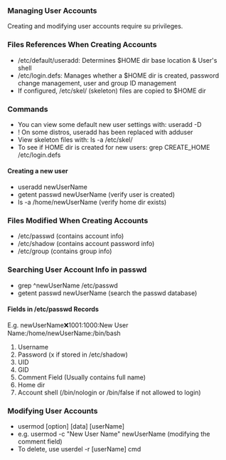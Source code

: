 ### Managing User Accounts
Creating and modifying user accounts require su privileges.

### Files References When Creating Accounts
- /etc/default/useradd: Determines $HOME dir base location & User's shell
- /etc/login.defs: Manages whether a $HOME dir is created, password change management, user and group ID management
- If configured, /etc/skel/ (skeleton) files are copied to $HOME dir

### Commands
- You can view some default new user settings with: useradd -D
- ! On some distros, useradd has been replaced with adduser
- View skeleton files with: ls -a /etc/skel/
- To see if HOME dir is created for new users: grep CREATE_HOME /etc/login.defs

#### Creating a new user
- useradd newUserName
- getent passwd newUserName (verify user is created)
- ls -a /home/newUserName (verify home dir exists)

### Files Modified When Creating Accounts
- /etc/passwd (contains account info)
- /etc/shadow (contains account password info)
- /etc/group (contains group info)

### Searching User Account Info in passwd
- grep ^newUserName /etc/passwd
- getent passwd newUserName (search the passwd database)

#### Fields in /etc/passwd Records
E.g. newUserName:x:1001:1000:New User Name:/home/newUserName:/bin/bash
1. Username
2. Password (x if stored in /etc/shadow)
3. UID
4. GID
5. Comment Field (Usually contains full name)
6. Home dir
7. Account shell (/bin/nologin or /bin/false if not allowed to login)

### Modifying User Accounts
- usermod [option] [data] [userName]
- e.g. usermod -c "New User Name" newUserName (modifying the comment field)
- To delete, use userdel -r [userName] cmd
